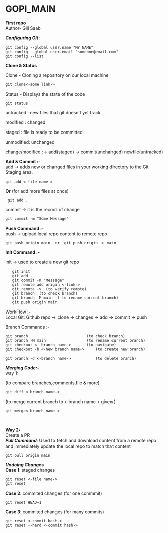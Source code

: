 # GOPI_MAIN
**First repo**
<br>
Author- Gill Saab


 <i><b>Configuring Git </b></i> :
```
git config --global user.name "MY NAME"   
git config --global user.email "someone@email.com"   
git config --list   
```
**Clone & Status**

<tb>Clone - Cloning a repository on our local machine <br>
```
git clone<-some link->   
```
Status - Displays the state of the code
```
git status  
```
   untracked : new files that git doesn't yet track

   modified : changed

   staged : file is ready to be committed

   unmodified: unchanged


change/modified    :-> add(staged) -> commit(unchanged)
newfile(untracked) 

**Add & Commit :-**\
add -> adds new or changed files in your working directory to the Git Staging area.    <br>                                 
```
git add <-file name->
```
 __Or__
(for add more files at once)    <br>
``` 
 git add .
 ```
commit -> it is the record of change <br>
```
git commit -m "Some Message"  
```

 **Push Command :-**\
push -> upload local repo content to remote repo  <br>
```
git push origin main  or  git push origin -u main  
```
  **Init Command :-**

init -> used to create a new git repo 
```
   git init
   git add .
   git commit -m "Message"
   git remote add origin <-link->
   git remote -v  (to verify remote)
   git branch  (to check branch)
   git branch -M main  ( to rename current branch)
   git push origin main
```
  WorkFlow :-   
Local Git: Github repo -> clone -> changes -> add -> commit -> push

   Branch Commands :-
```
git branch                          (to check branch) 
git branch -M main                  (to rename current branch)  
git checkout <- branch name->       (to navigate)  
git checkout -b <-new branch name->     (to create new branch) 

git branch -d <-branch name->           (to delete branch) 
```

<i>  <b> Merging Code:- </b></i> <br>
way 1:  

 (to compare branches,comments,file & more)
 
```
git diff <-branch name-> 
```
(to merge current branch to <-branch name-> given )
```
git merge<-branch name->  
```
<br>

__Way 2:__\
Create a PR\
***Pull Command***:
Used to fetch and download content from a remote repo and immediately update the local repo to match that content
```
git pull origin main
```
***Undoing Changes***\
__Case 1__: staged changes
```
git reset <-file name->
git reset
```
__Case 2__: commited changes (for one commmit)
```
git reset HEAD~1
```
__Case 3__: commited changes (for many commits)
```
git reset <-commit hash->
git reset --hard <-commit hash->
```
